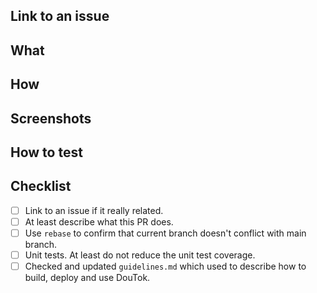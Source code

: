 ## Link to an issue

<!-- Please add an issue link if this PR is related with one. -->

## What

<!-- Please describe what this PR does in simple words. -->

## How

<!-- Please describe how you have implemented the changes. -->

## Screenshots

<!-- Please add screenshots if we need. -->

## How to test

<!-- Please describe how to test the changes you have made. -->

## Checklist

- [ ] Link to an issue if it really related.
- [ ] At least describe what this PR does.
- [ ] Use `rebase` to confirm that current branch doesn't conflict with main branch.
- [ ] Unit tests. At least do not reduce the unit test coverage.
- [ ] Checked and updated `guidelines.md` which used to describe how to build, deploy and use DouTok.

